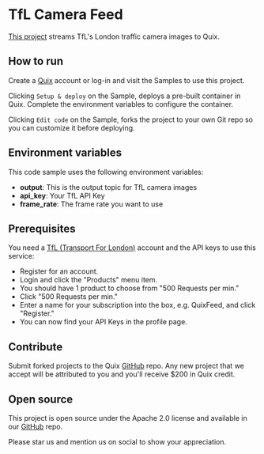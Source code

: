 # TfL Camera Feed

[This project](https://github.com/quixio/quix-samples/tree/main/python/sources/TFL-Camera-Feed) streams TfL's London traffic camera images to Quix.

## How to run

Create a [Quix](https://portal.platform.quix.ai/self-sign-up?xlink=github) account or log-in and visit the Samples to use this project.

Clicking `Setup & deploy` on the Sample, deploys a pre-built container in Quix. Complete the environment variables to configure the container.

Clicking `Edit code` on the Sample, forks the project to your own Git repo so you can customize it before deploying.

## Environment variables

This code sample uses the following environment variables:

- **output**: This is the output topic for TfL camera images
- **api_key**: Your TfL API Key
- **frame_rate**: The frame rate you want to use

## Prerequisites
	
You need a [TfL (Transport For London)](https://api-portal.tfl.gov.uk/) account and the API keys to use this service:
- Register for an account.
- Login and click the "Products" menu item.
- You should have 1 product to choose from "500 Requests per min."
- Click "500 Requests per min."
- Enter a name for your subscription into the box, e.g. QuixFeed, and click "Register."
- You can now find your API Keys in the profile page.

## Contribute

Submit forked projects to the Quix [GitHub](https://github.com/quixio/quix-samples) repo. Any new project that we accept will be attributed to you and you'll receive $200 in Quix credit.

## Open source

This project is open source under the Apache 2.0 license and available in our [GitHub](https://github.com/quixio/quix-samples) repo.

Please star us and mention us on social to show your appreciation.


